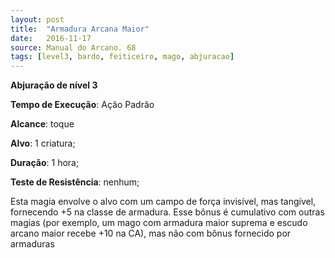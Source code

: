 ```yaml
---
layout: post
title:  "Armadura Arcana Maior"
date:   2016-11-17
source: Manual do Arcano. 68
tags: [level3, bardo, feiticeiro, mago, abjuracao]
---
```


**Abjuração de nível 3**

**Tempo de Execução**: Ação Padrão

**Alcance**: toque

**Alvo**: 1 criatura;

**Duração**: 1 hora;

**Teste de Resistência**: nenhum;

Esta magia envolve o alvo com um 
campo de força invisível, mas tangível, fornecendo +5 na classe de armadura. Esse bônus 
é cumulativo com outras magias (por exemplo, um mago com armadura maior suprema e escudo 
arcano maior recebe +10 na CA), mas não com bônus fornecido por armaduras